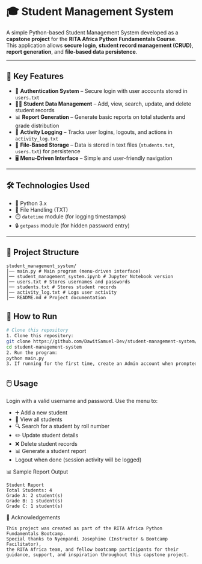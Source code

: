 # 🎓 Student Management System
A simple Python-based Student Management System developed as a **capstone project** for the **RITA Africa Python Fundamentals Course**.  
This application allows **secure login**, **student record management (CRUD)**, **report generation**, and **file-based data persistence**.

---

## 🚀 Key Features
- 🔐 **Authentication System** – Secure login with user accounts stored in `users.txt`  
- 🧑‍🎓 **Student Data Management** – Add, view, search, update, and delete student records  
- 📊 **Report Generation** – Generate basic reports on total students and grade distribution  
- 📝 **Activity Logging** – Tracks user logins, logouts, and actions in `activity_log.txt`  
- 💾 **File-Based Storage** – Data is stored in text files (`students.txt`, `users.txt`) for persistence  
- 🖥️ **Menu-Driven Interface** – Simple and user-friendly navigation  


---

## 🛠️ Technologies Used
- 🐍 Python 3.x  
- 📂 File Handling (TXT)  
- ⏱️ `datetime` module (for logging timestamps)  
- 🔒 `getpass` module (for hidden password entry)  

---

## 📂 Project Structure
```
student_management_system/
│── main.py # Main program (menu-driven interface)
│── student_management_system.ipynb # Jupyter Notebook version
│── users.txt # Stores usernames and passwords
│── students.txt # Stores student records
│── activity_log.txt # Logs user activity
│── README.md # Project documentation
```
## 🏁 How to Run
```bash
# Clone this repository
1. Clone this repository:
git clone https://github.com/DawitSamuel-Dev/student-management-system/edit/main/README.md
cd student-management-system
2. Run the program:
python main.py
3. If running for the first time, create an Admin account when prompted.
```
🖱️ Usage
---
Login with a valid username and password. Use the menu to:
- ➕ Add a new student
- 📄 View all students
- 🔍 Search for a student by roll number
- ✏️ Update student details
- ❌ Delete student records
- 📊 Generate a student report
- Logout when done (session activity will be logged)

📊 Sample Report Output
```
Student Report
Total Students: 4
Grade A: 2 student(s)
Grade B: 1 student(s)
Grade C: 1 student(s)
```
🙏 Acknowledgements
```
This project was created as part of the RITA Africa Python Fundamentals Bootcamp.
Special thanks to Nyenpandi Josephine (Instructor & Bootcamp Facilitator), 
the RITA Africa team, and fellow bootcamp participants for their guidance, support, and inspiration throughout this capstone project.

